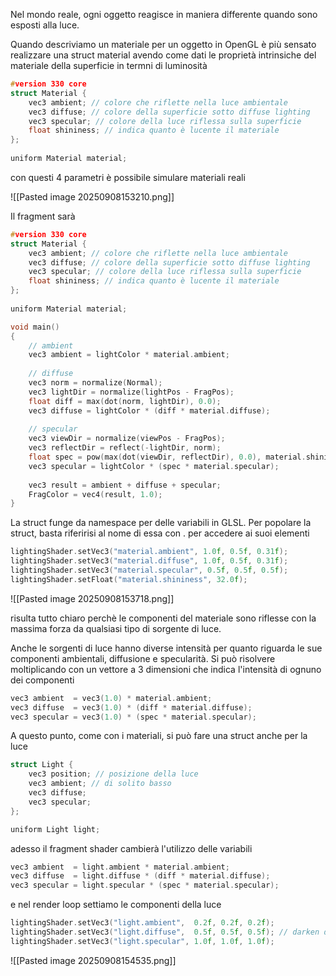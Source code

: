 Nel mondo reale, ogni oggetto reagisce in maniera differente quando sono esposti alla luce.

Quando descriviamo un materiale per un oggetto in OpenGL è più sensato realizzare una struct material avendo come dati le proprietà intrinsiche del materiale della superficie in termni di luminosità

```cpp
#version 330 core
struct Material {
    vec3 ambient; // colore che riflette nella luce ambientale
    vec3 diffuse; // colore della superficie sotto diffuse lighting
    vec3 specular; // colore della luce riflessa sulla superficie
    float shininess; // indica quanto è lucente il materiale 
}; 
  
uniform Material material;
```

con questi 4 parametri è possibile simulare materiali reali

![[Pasted image 20250908153210.png]]

Il fragment sarà

```cpp
#version 330 core
struct Material {
    vec3 ambient; // colore che riflette nella luce ambientale
    vec3 diffuse; // colore della superficie sotto diffuse lighting
    vec3 specular; // colore della luce riflessa sulla superficie
    float shininess; // indica quanto è lucente il materiale 
}; 
  
uniform Material material;

void main()
{    
    // ambient
    vec3 ambient = lightColor * material.ambient;
  	
    // diffuse 
    vec3 norm = normalize(Normal);
    vec3 lightDir = normalize(lightPos - FragPos);
    float diff = max(dot(norm, lightDir), 0.0);
    vec3 diffuse = lightColor * (diff * material.diffuse);
    
    // specular
    vec3 viewDir = normalize(viewPos - FragPos);
    vec3 reflectDir = reflect(-lightDir, norm);  
    float spec = pow(max(dot(viewDir, reflectDir), 0.0), material.shininess);
    vec3 specular = lightColor * (spec * material.specular);  
        
    vec3 result = ambient + diffuse + specular;
    FragColor = vec4(result, 1.0);
}
```

La struct funge da namespace per delle variabili in GLSL. Per popolare la struct, basta riferirisi al nome di essa con  . per accedere ai suoi elementi

```cpp
lightingShader.setVec3("material.ambient", 1.0f, 0.5f, 0.31f);
lightingShader.setVec3("material.diffuse", 1.0f, 0.5f, 0.31f);
lightingShader.setVec3("material.specular", 0.5f, 0.5f, 0.5f);
lightingShader.setFloat("material.shininess", 32.0f);
```

![[Pasted image 20250908153718.png]]

risulta tutto chiaro perchè le componenti del materiale sono riflesse con la massima forza da qualsiasi tipo di sorgente di luce.

Anche le sorgenti di luce hanno diverse intensità per quanto riguarda le sue componenti ambientali, diffusione e specularità. Si può risolvere moltiplicando con un vettore a 3 dimensioni che indica l'intensità di ognuno dei componenti

```cpp
vec3 ambient  = vec3(1.0) * material.ambient;
vec3 diffuse  = vec3(1.0) * (diff * material.diffuse);
vec3 specular = vec3(1.0) * (spec * material.specular); 
```

A questo punto, come con i materiali, si può fare una struct anche per la luce

```cpp
struct Light {
    vec3 position; // posizione della luce
    vec3 ambient; // di solito basso
    vec3 diffuse;
    vec3 specular;
};

uniform Light light;  
```

adesso il fragment shader cambierà l'utilizzo delle variabili

```cpp
vec3 ambient  = light.ambient * material.ambient;
vec3 diffuse  = light.diffuse * (diff * material.diffuse);
vec3 specular = light.specular * (spec * material.specular);  
```

e nel render loop settiamo le componenti della luce 

```cpp
lightingShader.setVec3("light.ambient",  0.2f, 0.2f, 0.2f);
lightingShader.setVec3("light.diffuse",  0.5f, 0.5f, 0.5f); // darken diffuse light a bit
lightingShader.setVec3("light.specular", 1.0f, 1.0f, 1.0f); 
```

![[Pasted image 20250908154535.png]]